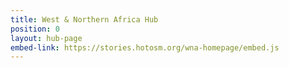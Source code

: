 ```yaml
---
title: West & Northern Africa Hub
position: 0
layout: hub-page
embed-link: https://stories.hotosm.org/wna-homepage/embed.js
---
```


